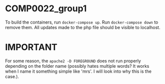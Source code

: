 # COMP0022_group1

To build the containers, run `docker-compose up`. Run `docker-compose down` to remove them.
All updates made to the php file should be visible to localhost.

# IMPORTANT

For some reason, the `apache2 -D FOREGROUND` does not run properly depending on the folder name (possibly hates multiple words? It works when I name it something simple like 'mrs'. I will look into why this is the case.).
